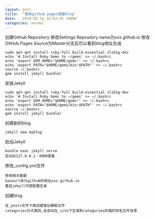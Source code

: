 ```yaml
---
layout: post
title:  "使用github pages搭建blog"
date:   2019-03-16 16:03:45 +0800
categories: normal
---
```

创建Github Repository
修改Settings Repository name为xxx.github.io
修改GitHub Pages Source为Master分支后可以看到blog地址生成

``````
sudo apt-get install ruby-full build-essential zlib1g-dev
echo '# Install Ruby Gems to ~/gems' >> ~/.bashrc
echo 'export GEM_HOME="$HOME/gems"' >> ~/.bashrc
echo 'export PATH="$HOME/gems/bin:$PATH"' >> ~/.bashrc
source ~/.bashrc
gem install jekyll bundler
``````
安装Jekyll

``````
sudo apt-get install ruby-full build-essential zlib1g-dev
echo '# Install Ruby Gems to ~/gems' >> ~/.bashrc
echo 'export GEM_HOME="$HOME/gems"' >> ~/.bashrc
echo 'export PATH="$HOME/gems/bin:$PATH"' >> ~/.bashrc
source ~/.bashrc
gem install jekyll bundler
``````
创建新的blog

``````
jekyll new myblog
``````
启动Jekyll

``````
bundle exec jekyll serve
启动后127.0.0.1：4000查看
``````
修改_config.yml文件

``````
修改相关数据
baseurl改为github的地址xxx.github.io
重启jekyll可使配置生效
``````
创建blog
``````
在_posts文件下面创建类似模板文件
categories为大类别,会自动在_site下生成和categories的值的同名文件目录
``````

[jekyll-docs]: https://jekyllrb.com/docs/home
[jekyll-gh]:   https://github.com/jekyll/jekyll
[jekyll-talk]: https://talk.jekyllrb.com/
